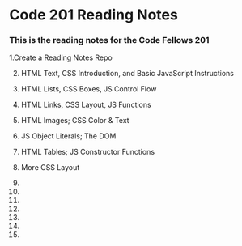 # Code 201 Reading Notes

### This is the reading notes for the Code Fellows 201

1.Create a Reading Notes Repo



2. HTML Text, CSS Introduction, and Basic JavaScript Instructions



3. HTML Lists, CSS Boxes, JS Control Flow



4. HTML Links, CSS Layout, JS Functions



5. HTML Images; CSS Color & Text



6. JS Object Literals; The DOM



7. HTML Tables; JS Constructor Functions



8. More CSS Layout
9.
10.
11.
12.
13.
14.
15.
